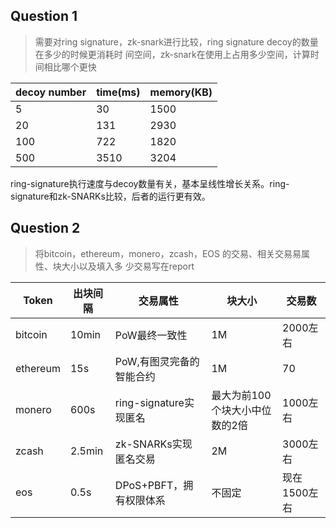 ##  Question 1

> 需要对ring signature，zk-snark进行比较，ring signature decoy的数量在多少的时候更消耗时
> 间空间，zk-snark在使用上占用多少空间，计算时间相比哪个更快



| decoy number | time(ms) | memory(KB) |
| ------------ | -------- | ---------- |
| 5            | 30       | 1500       |
| 20           | 131      | 2930       |
| 100          | 722      | 1820       |
| 500          | 3510     | 3204       |

ring-signature执行速度与decoy数量有关，基本呈线性增长关系。ring-signature和zk-SNARKs比较，后者的运行更有效。



## Question 2

> 将bitcoin，ethereum，monero，zcash，EOS 的交易、相关交易易属性、块大小以及填入多
> 少交易写在report



| Token    | 出块间隔 | 交易属性                 | 块大小                         | 交易数       |
| -------- | -------- | ------------------------ | ------------------------------ | ------------ |
| bitcoin  | 10min    | PoW最终一致性            | 1M                             | 2000左右     |
| ethereum | 15s      | PoW,有图灵完备的智能合约 | 1M                             | 70           |
| monero   | 600s     | ring-signature实现匿名   | 最大为前100个块大小中位数的2倍 | 1000左右     |
| zcash    | 2.5min   | zk-SNARKs实现匿名交易    | 2M                             | 3000左右     |
| eos      | 0.5s     | DPoS+PBFT，拥有权限体系  | 不固定                         | 现在1500左右 |

